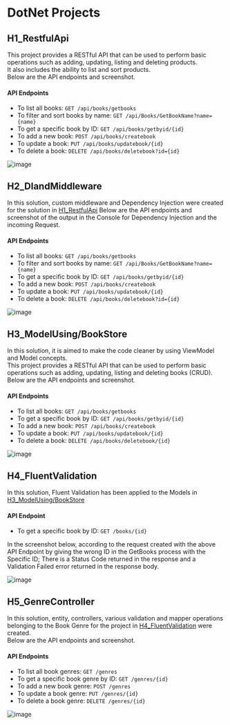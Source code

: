 <h1>DotNet Projects</h1>

<h2>H1_RestfulApi</h2>
<p>
  This project provides a RESTful API that can be used to perform basic operations such as adding, updating, listing and deleting products. <br/>
  It also includes the ability to list and sort products. <br/>
  Below are the API endpoints and screenshot.
</p>

<h4>API Endpoints</h4>

- To list all books:  `GET /api/books/getbooks`
- To filter and sort books by name: `GET /api/Books/GetBookName?name={name}`
- To get a specific book by ID: `GET /api/books/getbyid/{id}`
- To add a new book: `POST /api/books/createbook`
- To update a book: `PUT /api/books/updatebook/{id}`
- To delete a book: `DELETE /api/books/deletebook?id={id}`

![image](https://github.com/enesorhaan/DotNetProjects/assets/59869028/9ffd4561-4fee-40d8-a80f-1169e5cdcfe5)

<h2>H2_DIandMiddleware</h2>
<p>
  In this solution, custom middleware and Dependency Injection were created for the solution in <a href="https://github.com/enesorhaan/DotNetProjects/tree/main/H1_RestfulApi">H1_RestfulApi</a>
  Below are the API endpoints and screenshot of the output in the Console for Dependency Injection and the incoming Request.
</p>

<h4>API Endpoints</h4>

- To list all books:  `GET /api/books/getbooks`
- To filter and sort books by name: `GET /api/Books/GetBookName?name={name}`
- To get a specific book by ID: `GET /api/books/getbyid/{id}`
- To add a new book: `POST /api/books/createbook`
- To update a book: `PUT /api/books/updatebook/{id}`
- To delete a book: `DELETE /api/books/deletebook?id={id}`

![image](https://github.com/enesorhaan/DotNetProjects/assets/59869028/244bbeb3-877b-4b75-8aa1-f3ec80a3e1cb)


<h2>H3_ModelUsing/BookStore</h2>
<p>
  In this solution, it is aimed to make the code cleaner by using ViewModel and Model concepts. <br/>
  This project provides a RESTful API that can be used to perform basic operations such as adding, updating, listing and deleting books (CRUD). <br/>
  Below are the API endpoints and screenshot.
</p>

<h4>API Endpoints</h4>

- To list all books:  `GET /api/books/getbooks`
- To get a specific book by ID: `GET /api/books/getbyid/{id}`
- To add a new book: `POST /api/books/createbook`
- To update a book: `PUT /api/books/updatebook/{id}`
- To delete a book: `DELETE /api/books/deletebook/{id}`

![image](https://github.com/enesorhaan/DotNetProjects/assets/59869028/615bd2db-04c7-4a2c-a2d2-0b0acf4adc0c)

<h2>H4_FluentValidation</h2>
<p>
  In this solution, Fluent Validation has been applied to the Models in <a href = "https://github.com/enesorhaan/DotNetProjects/tree/main/H3_ModelUsing/BookStore">H3_ModelUsing/BookStore</a>
</p>

<h4>API Endpoint</h4>

- To get a specific book by ID: `GET /books/{id}`

<p>
   In the screenshot below, according to the request created with the above API Endpoint by giving the wrong ID in the GetBooks process with the Specific ID; There is a Status Code returned in the response and a Validation Failed error returned in the response body.
</p>


![image](https://github.com/enesorhaan/DotNetProjects/assets/59869028/a65309e4-36e4-4ccb-97bd-da54dc250d69)

<h2>H5_GenreController</h2>
<p>
  In this solution, entity, controllers, various validation and mapper operations belonging to the Book Genre for the project in <a href="https://github.com/enesorhaan/DotNetProjects/tree/main/H4_FluentValidation/BookStore">H4_FluentValidation</a> were created. <br/>
  Below are the API endpoints and screenshot.
</p>

<h4>API Endpoints</h4>

- To list all book genres:  `GET /genres`
- To get a specific book genre by ID: `GET /genres/{id}`
- To add a new book genre: `POST /genres`
- To update a book genre: `PUT /genres/{id}`
- To delete a book genre: `DELETE /genres/{id}`

![image](https://github.com/enesorhaan/DotNetProjects/assets/59869028/f76ce3b0-0539-4277-9db8-07a3dbea2fdb)



